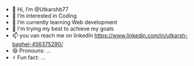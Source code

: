 - 👋 Hi, I’m @Utkarshb77
- 👀 I’m interested in Coding
- 🌱 I’m currently learning Web development
- 💞️ I'm trying my best to achieve my goals
- 📫 you van reach me on linkedIn https://www.linkedin.com/in/utkarsh-baghel-456375290/
- 😄 Pronouns: ...
- ⚡ Fun fact: ...

<!---
Utkarshb77/Utkarshb77 is a ✨ special ✨ repository because its `README.md` (this file) appears on your GitHub profile.
You can click the Preview link to take a look at your changes.
--->

